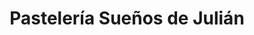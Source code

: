 ---
title: "Pastelería Sueños de Julián"
url: /nunoa/pasteleria-suenos-de-julian/
shop: panadería
---